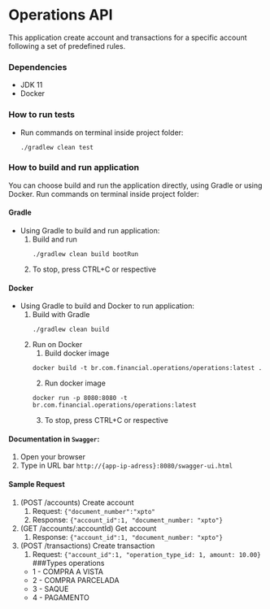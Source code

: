 Operations API
=================

This application create account and transactions for a specific account following a set of
predefined rules.

### Dependencies
* JDK 11
* Docker

### How to run tests
* Run commands on terminal inside project folder:
    ```
    ./gradlew clean test
    ```
    
### How to build and run application
You can choose build and run the application directly, using Gradle or using Docker. 
Run commands on terminal inside project folder:

#### Gradle
* Using Gradle to build and run application:
    1. Build and run
        ```
        ./gradlew clean build bootRun
        ```
    2. To stop, press CTRL+C or respective
#### Docker
* Using Gradle to build and Docker to run application:
    1. Build with Gradle
        ```
        ./gradlew clean build
       ```
    2. Run on Docker
        1. Build docker image
        ```
        docker build -t br.com.financial.operations/operations:latest .
        ```
       2. Run docker image
        ```
        docker run -p 8080:8080 -t br.com.financial.operations/operations:latest
        ```
       3. To stop, press CTRL+C or respective    

#### Documentation in `Swagger`:
1. Open your browser 
2. Type in URL bar `http://{app-ip-adress}:8080/swagger-ui.html`

#### Sample Request

1. (POST /accounts) Create account 
    1. Request: `{"document_number":"xpto"`
    2. Response: `{"account_id":1, "document_number: "xpto"}`
2. (GET /accounts/:accountId) Get account
    1. Response: `{"account_id":1, "document_number: "xpto"}`
3. (POST /transactions) Create transaction
    1. Request: `{"account_id":1, "operation_type_id: 1, amount: 10.00}`
###Types operations    
    - 1 - COMPRA A VISTA
    - 2 - COMPRA PARCELADA
    - 3 - SAQUE
    - 4 - PAGAMENTO
